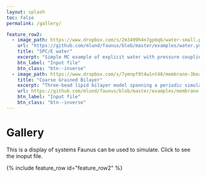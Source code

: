 ```yaml
---
layout: splash
toc: false
permalink: /gallery/

feature_row2:
  - image_path: https://www.dropbox.com/s/2m3499h4n7gp6q6/water-small.png?raw=1
    url: "https://github.com/mlund/faunus/blob/master/examples/water.yml"
    title: "SPC/E water"
    excerpt: "Simple MC example of explicit water with pressure coupling."
    btn_label: "Input file"
    btn_class: "btn--inverse"
  - image_path: https://www.dropbox.com/s/7ymnpf9t4w1nt48/membrane-3bead.jpg?raw=1
    title: "Coarse Grained Bilayer"
    excerpt: "Three-bead lipid bilayer model spanning a periodic simulation box to form a bilayer. Wang-Landau sampling of bending modulus." 
    url: https://github.com/mlund/faunus/blob/master/examples/membrane.yml
    btn_label: "Input file"
    btn_class: "btn--inverse"
---
```

<script src="https://cdnjs.cloudflare.com/ajax/libs/mathjax/2.7.0/MathJax.js?config=TeX-AMS-MML_HTMLorMML" type="text/javascript"></script>

# Gallery

This is a display of systems Faunus can be used to simulate. Click to see the inoput file.

{% include feature_row id="feature_row2" %}

